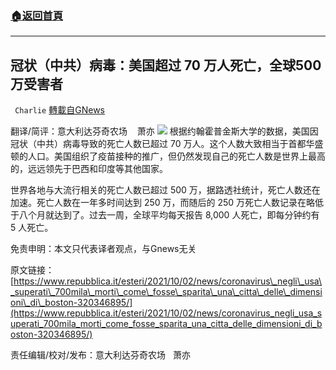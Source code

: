 ###  [:house:返回首頁](https://github.com/ourhimalayas/txt)
---


## 冠状（中共）病毒：美国超过 70 万人死亡，全球500万受害者
` Charlie` [轉載自GNews](https://gnews.org/zh-hans/1569478/)

翻译/简评：意大利达芬奇农场    萧亦
![](https://assets.gnews.org/wp-content/uploads/2021/10/10025.jpg)
根据约翰霍普金斯大学的数据，美国因冠状（中共）病毒导致的死亡人数已超过 70 万人。这个人数大致相当于首都华盛顿的人口。美国组织了疫苗接种的推广，但仍然发现自己的死亡人数是世界上最高的，远远领先于巴西和印度等其他国家。

世界各地与大流行相关的死亡人数已超过 500 万，据路透社统计，死亡人数还在加速。死亡人数在一年多时间达到 250 万，而随后的 250 万死亡人数记录在略低于八个月就达到了。过去一周，全球平均每天报告 8,000 人死亡，即每分钟约有 5 人死亡。

免责申明：本文只代表译者观点，与Gnews无关

原文链接：[https://www.repubblica.it/esteri/2021/10/02/news/coronavirus\_negli\_usa\_superati\_700mila\_morti\_come\_fosse\_sparita\_una\_citta\_delle\_dimensioni\_di\_boston-320346895/](https://www.repubblica.it/esteri/2021/10/02/news/coronavirus_negli_usa_superati_700mila_morti_come_fosse_sparita_una_citta_delle_dimensioni_di_boston-320346895/)

责任编辑/校对/发布：意大利达芬奇农场   萧亦
